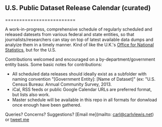 ## U.S. Public Dataset Release Calendar (curated)
=========================

A work-in-progress, comprehensive schedule of regularly scheduled and released datesets from various federal and state entities, so that journalists/researchers can stay on top of latest available data dumps and analyize them in a timely manner. Kind of like the U.K.'s [Office for National Statistics](http://www.ons.gov.uk/ons/release-calendar/index.html?&newquery=*&releaseDateRangeType=next12months&pageSize=50&applyFilters=true&sortBy=releaseDate&sortDirection=ASCENDING), but for the U.S.

Contributions welcomed and encouraged on a by-department/government entity basis. Some basic notes for contributions:
+ All scheduled data releases should ideally exist as a subfolder with naming convention "[Government Entity]: [Name of Dataset]" (ex: "U.S. Census Bureau: Annual Community Survey, 2013. 
+ iCal, RSS feeds or public Google Calendar URLs are preferred format, but lists also work.
+ Master schedule will be available in this repo in all formats for donwload once enough have been gathered.

Queries? Concerns? Suggestions? [Email me](mailto: carl@carlvlewis.net) or [tweet me](http://twitter.com/carlvlewis)
